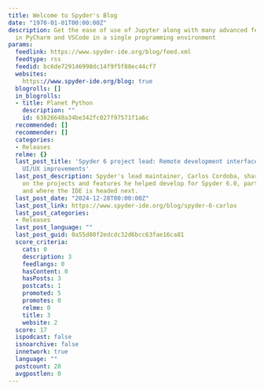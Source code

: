 ```yaml
---
title: Welcome to Spyder's Blog
date: "1970-01-01T00:00:00Z"
description: Get the ease of use of Jupyter along with many advanced features found
  in PyCharm and VSCode in a single programming environment
params:
  feedlink: https://www.spyder-ide.org/blog/feed.xml
  feedtype: rss
  feedid: bc6de729146998dc14f9f5f88ec44cf7
  websites:
    https://www.spyder-ide.org/blog: true
  blogrolls: []
  in_blogrolls:
  - title: Planet Python
    description: ""
    id: 63826648a34be342fc027f97571f1a6c
  recommended: []
  recommender: []
  categories:
  - Releases
  relme: {}
  last_post_title: 'Spyder 6 project lead: Remote development interface and application
    UI/UX improvements'
  last_post_description: Spyder's lead maintainer, Carlos Cordoba, shares his insights
    on the projects and features he helped develop for Spyder 6.0, particularly UI/UX
    and where the IDE is headed next.
  last_post_date: "2024-12-28T00:00:00Z"
  last_post_link: https://www.spyder-ide.org/blog/spyder-6-carlos
  last_post_categories:
  - Releases
  last_post_language: ""
  last_post_guid: 0a55d80f2edcdc32d6bcc63fae16ca81
  score_criteria:
    cats: 0
    description: 3
    feedlangs: 0
    hasContent: 0
    hasPosts: 3
    postcats: 1
    promoted: 5
    promotes: 0
    relme: 0
    title: 3
    website: 2
  score: 17
  ispodcast: false
  isnoarchive: false
  innetwork: true
  language: ""
  postcount: 28
  avgpostlen: 0
---
```

